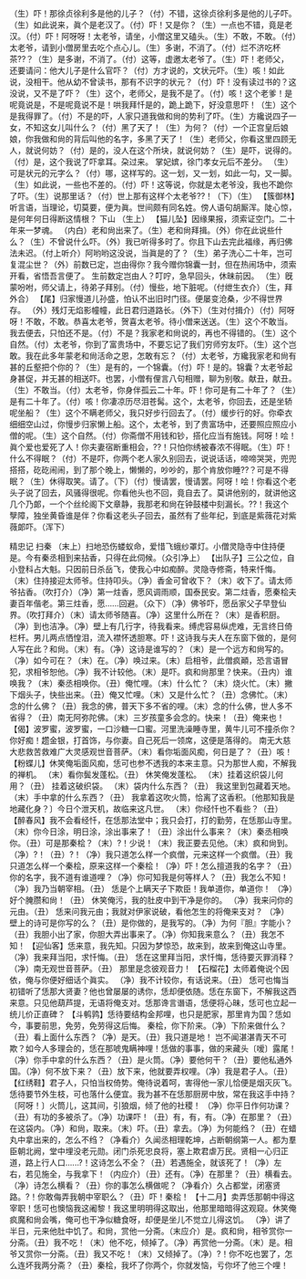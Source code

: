 <!-- { "loadSidebar": true } -->
（生）吓！那徐贞徐利多是他的儿子？（付）不错，这徐贞徐利多是他的儿子吓。（生）如此说来，眞个是老汉了。（付）吓！又是你？（生）一点也不错，竟是老汉。（付）吓！阿呀呀！太老爷，请坐，小僧这里又磕头。（生）不敢，不敢。（付）太老爷，请到小僧房里去吃个点心儿。（生）多谢，不消了。（付）烂不济吃杯茶??？（生）是多谢，不消了。（付）这等，虚邀太老爷了。（生）吓！老师父，还要请问：他大儿子是什么官吓？（付）方才说的，文状元吓。（生）咳！如此说，没相干。他从幼不曾读书，那有不识字的状元？（付）吓！没有读过书的？这没说，又不是了吓？（生）这个，老师父，是我不是了。（付）咳！这个老爹！是呢竟说是，不是呢竟说不是！哄我拜忏是的，跪上跪下，好没意思吓！（生）这个是我得罪了。（付）不是的吓，人家只道我做和尙的势利了吓。（生）方纔说四子一女，不知这女儿叫什么？（付）黑了天了！（生）为何？（付）一个正宫皇后娘娘，你我做和尙的背后叫他的名字，多黑了天了！（生）老师父，你看这里四顾无人，就说何妨？（付）是的，没人在这个所块，就说何妨？（生）是吓，说得的。（付）是，这个我说了吓拿耳。朶过来。
掌妃嫔，徐门孝女元后不差分。
（生）可是状元的元字么？（付）哪，这样写的。这一划，又一划，如此一勾，又一脚。（生）如此说，一些也不差的。（付）吓！这等说，你就是太老爷没，我也不跪你了吓。（生）说那里话？（付）世上那有这样个太老爷??！（下）（生）
【簇御林】听言语，当理论，切莫要，便为眞。世间颇有同名姓。傍人语句胡厮浑。陡心惊，是何年何日得断这情根？
下山
（生上）
【猫儿坠】因缘果报，须索证空门。二十年来一梦魂。
（内白）老和尙出来了。（生）老和尙拜揖。（外）你在此说些什么？（生）不曾说什么吓。（外）我已听得多时了。你且下山去完此福缘，再归佛法未迟。（付上听介）阿哟哟这没说，当眞是的了？（生）弟子洗心二十年，岂可复混尘世？（外）前数已定，岂由得你？我今赠你锦囊一封，但在热闹场中，须索开看，省悟吾言便了。
生前数定岂由人？叮咛，急早回头，休昧前因。
（生）旣蒙吩咐，师父请上，待弟子拜别。（付）慢些，地下脏呢。（付绁生衣介）（生，拜外合）
【尾】归家慢道儿孙盛，怕认不出旧时门径。便屡变沧桑，少不得世界存。
（外）残灯无焰影幢幢，此日君归道路长。（外下）（生对付揖介）（付）阿呀呀！不敢，不敢。恭喜太老爷，贺喜太老爷。待小僧来送送。（生）这个不敢当。我去便去，只怕还不是。（付）不是？我家老和尙说的，再也不得错的。（生）这个自然。（付）太老爷，你到了富贵场中，不要忘记了我们穷师穷友吓。（生）这个岂敢。我在此多年蒙老和尙活命之恩，怎敢有忘？（付）太老爷，方纔我家老和尙有甚的丘壑把个你的？（生）是有的，一个锦囊。（付）吓！是的。锦囊？太老爷起身甚促，并无甚的相送吓。也罢，小僧有俚言八句相赠，聊为别敬。献丑，献丑。（生）不敢当。（付）太老爷，你身伴孤云二十年。吓！你可是有二十年了？（生）是有二十年了。（付）咳！你凄凉历尽泪苍髯。这个，太老爷，你回去，还是坐轿呢坐船？（生）这个不瞒老师父，我只好步行回去了。（付）缓步行的好。你牵衣细细空山过，你慢步归家懒上船。这个，太老爷，到了贵富场中，还要照应照应小僧的呢。（生）这个自然。（付）你斋僧不用钱和钞，搭化应当有施钱。阿呀！哙！眞个爱也爱死了人！你夫妻宿断重相会，??！只怕你绣被春浓不得眠。（生）吓！什么不得眠？（付）不是吓，你两个老人家久别回去，说说话话，啼啼哭哭，兜兜搭搭，矻矻闹闹，到了那个晚上，懒懒的，吵吵的，那个肯放你睡??？可是不得眠？（生）休得取笑。请了。（下）（付）慢请罢，慢请罢。阿呀！哙！你看这个老头子说了回去，风骚得很呢。你看他头也不回，竟自去了。莫讲他别的，就讲他这几个乃郞，一个个丝纶阁下文章静，我那老和尙在钟鼓楼中刻漏长。??！我这个孼障，独坐黄昏谁是伴？你看这老头子回去，虽然有了些年纪，到底是紫薇花对紫薇郞吓。（浑下）
 
精忠记
扫秦
（末上）扫地恐伤蝼蚁命，爱惜飞蛾纱罩灯。小僧灵隐寺中住持便是。今有秦丞相到来拈香，只得在此伺候。（众引净上）
【出队子】三公之位，自小登科占大魁。只因前日杀岳飞，使我心中如痴醉。灵隐寺修斋，特来忏悔。
（末）住持接迎太师爷。住持叩头。（净）香金可曾收下？（末）收下了。请太师爷拈香。（吹打介）（净）第一炷香，愿风调雨顺，国泰民安。第二炷香，愿秦桧夫妻百年偕老。第三炷香，愿......回避。（众下）（净）佛爷吓，愿岳家父子早登仙界。（吹打拜介）（末）请太师爷随喜。（净）这里什么所在？（末）是香积厨。（净）到也洁净。（净）壁上有几行字，待我看来。缚虎容易纵虎难，无言终日倚栏杆。男儿两点恓惶泪，流入襟怀透胆寒。吓！这诗我与夫人在东窗下做的，是何人写在此？和尙。（末）有。（净）这诗是谁写的？（末）是一个远方和尙写的。（净）如今可在？（末）在。（净）唤过来。（末）启相爷，此僧疯顚，恐言语冒犯，求相爷恕他。（净）我不计较他。（末）是吓。疯和尙那里？快来。（丑内）谁唤我？（末）秦丞相唤你。（丑）俺忙哩。（末）什么忙？（末）烧火忙。（末）撇下烟头子，快些出来。（丑）俺又忙哩。（末）又是什么忙？（丑）念佛忙。（末）念的什么佛？（丑）我念的佛，普天下多不省的哩。（末）念的什么佛，世人多不省得？（丑）南无阿弥陀佛。（末）三岁孩童多会念的。快来！（丑）俺来也！
【偈】波罗蜜，波罗蜜，一口沙糖一口蜜。河里洗澡睡寺里，黄牛儿可不撞杀你？你好痴！趱金银，打首饰，与你妻。自己死后一领席，这便是落得的。
南无大慈大悲救苦救难广大灵感观世音菩萨。（末）看你垢面风痴，何日是了？（丑）咳！
【粉蝶儿】休笑俺垢面风痴，恁可也参不透我的本来主意。只为那世人痴，不解我的禅机。
（末）看你鬓发蓬松。（丑）
休笑俺发蓬松。
（末）挂着这织袋儿何用？（丑）
挂着这破织袋。
（末）袋内什么东西？（丑）
我这里到包藏着天地。
（末）手中拿的什么东西？（丑）
我拿着这吹火筒，恰离了这香积。〔他那知我是地藏化身？〕今日个泄天机，故临来这凡世。
（末）你经忏也不看些？（丑）
【醉春风】我不会看经忏，在恁那法堂中；我只会打，打的勤劳，在恁那山寺里。
（末）你今日涂，明日涂，涂出事来了！（丑）涂出什么事来？（末）秦丞相唤你。（丑）可是那秦桧？（末）?！少说！（末）我正要去见他。（末）疯和尙到。（净）?！（丑）?！（净）我只道怎么样一个疯僧，元来这样一个疯僧。（丑）我只道怎么样一个秦桧，原来这样一个秦桧！（净）吓！怎么擅道我的名字？（丑）你的名字，我不道有谁道哩？（净）你可知我是何等样人？（丑）我怎么不知！（净）我乃当朝宰相。（丑）
恁是个上瞒天子下欺臣！我单道你，单道你！
（净）好个腌臜和尙！（丑）
休笑俺污，我的肚皮中到干净是你的。
（净）我来问你的元由。（丑）
恁来问我元由；我就对伊家说破，看他怎生的将俺来支对？
（净）壁上的诗可是你写的么？（丑）是你做的，是我写的。（净）为何『胆』字能小？（丑）我胆小出了家，你胆大弄出事来了。（净）你知我来意么？（丑）我怎不知！
【迎仙客】恁来意，我先知。只因为梦惊恐，故来到，故来到俺这山寺里。
（净）我来拜当阳，求忏悔。（丑）
恁在这里拜当阳，求忏悔，恁待要灭罪消释？
（净）南无观世音菩萨。（丑）
那里是念彼观音力！
【石榴花】太师着俺说个因依，俺与你便好细话个眞实。
（净）我不计较你，有话说来。（丑）
恁可也悔当初错听了恁那大贤妻？他也曾屡屡的诱你，恁却便依随。恁在东窗下，不解我这西来意。只见他葫芦提，无语将俺支对。恁那谗言谮语，恁便将心昧，恁可也立起一统儿价正直碑？
【斗鹌鹑】恁待要结构金邦哩，也只是肥家，那里肯为国？恁如今，事要前思，免劳，免劳得这后悔。
秦桧，你下阶来。（净）下阶来做什么？（丑）看上面什么东西？（净）是天。（丑）我只道是地！
岂不闻湛湛青天不可欺？如今人多理会的，恁在那唬鬼瞒神哩！恁做的事事，做的来藏头〔嗳〕露尾！
（净）你手中拿的什么东西？（丑）是火筒。（净）要他何干？（丑）要他私通外国。（净）何不放下来？（丑）放下来，他就要弄权哩。（净）我是君子人。（丑）
【红绣鞋】君子人，只怕当权倚势。俺待说着呵，害得他一家儿恰便是烟灭灰飞。恁待要节外生枝，可也落什么便宜。我为甚不在恁那厨房中放，常在我这手中持？〔阿呀！〕火筒儿，这其间，引狼烟，倾了他的社稷！
（净）你平日作何功课？（丑）有功的多被杀了。（净）功课吓！（丑）有，有，有。（净）在那里？（丑）在这袋内。（净）和尙，取来。（末）吓。（丑）拿去。（净）为何能绉？（丑）在蜡丸中拿出来的，怎么不绉？（净看介）久闻丞相理乾坤，占断朝纲第一人。都为羣臣朝北阙，堂中埋没老元勋。闭门杀死忠良将，塞上欺君虐万民。贤相一心归正道，路上行人口......?！这诗怎么不全？（丑）若遇施全，就该死了！（净）左右，若见施全，与我拿下！（内应介）（丑）还有。（净）在那里？（丑）横看去。（净）诗怎么横看？（丑）你的事怎么横做呢？（净看介）久占都堂，闭塞贤路。?！你敢侮弄我朝中宰职么？（丑）吓！秦桧！
【十二月】卖弄恁那朝中得这宰职！恁可也懊恼我这阇黎！我这里明明得这取出，他那里暗暗得这观窥。休笑俺疯魔和尙会嘴，俺可也干净似糖食呀，却便是坐儿不觉立儿得这饥。
（净）讲了半日，元来他肚中饥了。和尙，赏他一分斋。（末应介）是。疯和尙，相爷赏你一分斋。（丑）我不吃！（末）他不吃，倾掉了。（净）再赏他一分斋。（末）是。相爷又赏你一分斋。（丑）我又不吃！（末）又倾掉了。（净）?！你不吃也罢了，怎么连坏我两分斋？（丑）秦桧，我坏了你两个，你就发恼，亏你坏了他三个哩！
